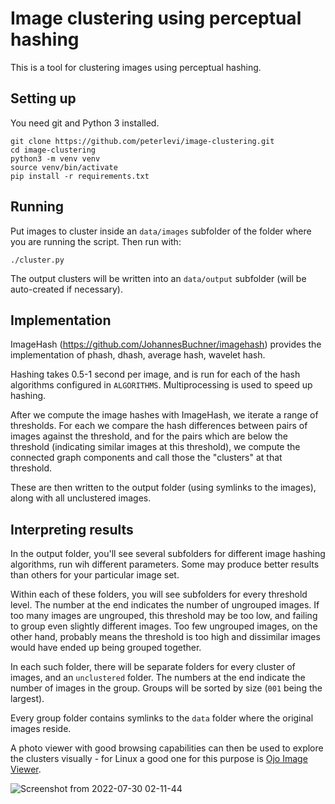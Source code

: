 # Image clustering using perceptual hashing

This is a tool for clustering images using perceptual hashing.

## Setting up

You need git and Python 3 installed.

```commandline
git clone https://github.com/peterlevi/image-clustering.git
cd image-clustering
python3 -m venv venv
source venv/bin/activate
pip install -r requirements.txt
```

## Running

Put images to cluster inside an `data/images` subfolder of the folder where you are running the
script.
Then run with:

```commandline
./cluster.py
```

The output clusters will be written into an `data/output` subfolder (will be auto-created if
necessary).

## Implementation

ImageHash (https://github.com/JohannesBuchner/imagehash) provides the implementation of
phash, dhash, average hash, wavelet hash.

Hashing takes 0.5-1 second per image, and is run for each of the hash algorithms configured in
`ALGORITHMS`. Multiprocessing is used to speed up hashing.

After we compute the image hashes with ImageHash, we iterate a range of thresholds.
For each we compare the hash differences between pairs of images against the threshold, and for
the pairs which are below the threshold (indicating similar images at this threshold),
we compute the connected graph components and call those the "clusters" at that threshold.

These are then written to the output folder (using symlinks to the images), along with all
unclustered images.

## Interpreting results

In the output folder, you'll see several subfolders for different image hashing algorithms, run wih
different parameters. Some may produce better results than others for your particular image set.

Within each of these folders, you will see subfolders for every threshold level.
The number at the end indicates the number of ungrouped images. If too many images are ungrouped,
this threshold may be too low, and failing to group even slightly different images.
Too few ungrouped images, on the other hand, probably means the threshold is too high and dissimilar
images would have ended up being grouped together.

In each such folder, there will be separate folders for every cluster of images, and
an `unclustered` folder. The numbers at the end indicate the number of images in the group. Groups
will be sorted by size (`001` being the largest).

Every group folder contains symlinks to the `data` folder where the original images reside.

A photo viewer with good browsing capabilities can then be used to explore the clusters visually -
for Linux a good one for this purpose is [Ojo Image Viewer](https://github.com/peterlevi/ojo/).

![Screenshot from 2022-07-30 02-11-44](https://user-images.githubusercontent.com/1457048/181859333-ab4049d9-e23f-4643-aba7-b80b66b6208a.png)



